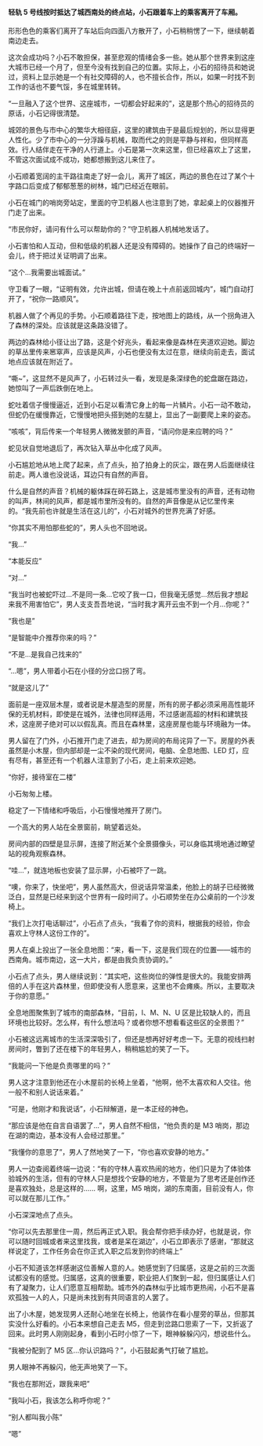 #### 轻轨 5 号线按时抵达了城西南处的终点站，小石跟着车上的乘客离开了车厢。

形形色色的乘客们离开了车站后向四面八方散开了，小石稍稍愣了一下，继续朝着南边走去。

这次会成功吗？小石不敢担保，甚至悲观的情绪会多一些。她从那个世界来到这座大城市已经一个月了，但至今没有找到自己的位置。实际上，小石的招待员和她说过，资料上显示她是一个有社交障碍的人，也不擅长合作，所以，如果一时找不到工作的话也不要气馁，多在城里转转。

“一旦融入了这个世界、这座城市，一切都会好起来的”，这是那个热心的招待员的原话，小石记得很清楚。

城郊的景色与市中心的繁华大相径庭，这里的建筑由于是最后规划的，所以显得更人性化。少了市中心的一分浮躁与机械，取而代之的则是平静与祥和，但同样高效。行人结伴走在干净的人行道上。小石是第一次来这里，但已经喜欢上了这里，不管这次面试成不成功，她都想搬到这儿来住了。

小石顺着宽阔的主干路往南走了好一会儿，离开了城区，两边的景色在过了某个十字路口后变成了郁郁葱葱的树林，城门已经近在眼前。

小石在城门的哨岗旁站定，里面的守卫机器人也注意到了她，拿起桌上的仪器推开门走了出来。

“市民你好，请问有什么可以帮助你的？”守卫机器人机械地发话了。

小石害怕和人互动，但和低级的机器人还是没有障碍的。她操作了自己的终端好一会儿，终于把过关证明调了出来。

“这个…我需要出城面试。”

守卫看了一眼，“证明有效，允许出城，但请在晚上十点前返回城内”，城门自动打开了，“祝你一路顺风”。

机器人做了个再见的手势。小石顺着路往下走，按地图上的路线，从一个拐角进入了森林的深处。应该就是这条路没错了。

两边的森林给小径让出了路，这是个好兆头，看起来像是森林在夹道欢迎她。脚边的草丛里传来窸窣声，应该是风声，小石也便没有太过在意，继续向前走去，面试地点应该就在附近了。

“嘶~”，这显然不是风声了，小石转过头一看，发现是条深绿色的蛇盘踞在路边，她惊叫了一声后跌倒在地上。

蛇吐着信子慢慢逼近，近到小石足以看清它身上的每一片鳞片。小石一动不敢动，但蛇仍在缓慢靠近，它慢慢地把头搭到她的左腿上，显出了一副要爬上来的姿态。

“咳咳”，背后传来一个年轻男人微微发颤的声音，“请问你是来应聘的吗？”

蛇见状自觉地退后了，再次钻入草丛中化成了风声。

小石尴尬地从地上爬了起来，点了点头，拍了拍身上的灰尘，跟在男人后面继续往前走。两人谁也没说话，耳边只有自然的声音。

什么是自然的声音？机械的躯体踩在碎石路上，这是城市里没有的声音，还有动物的叫声，林间的风声，都是城市里所没有的。自然的声音像是从记忆里传来的。“我先前也许就是生活在这儿的”，小石对城外的世界充满了好感。

“你其实不用怕那些蛇的”，男人头也不回地说。

“我…”

“本能反应”

“对…”

“我当时也被蛇吓过…不是同一条…它咬了我一口，但我毫无感觉…然后我才想起来我不用害怕它”，男人支支吾吾地说，“当时我才离开云虫不到一个月…你呢？”

“我也是”

“是智能中介推荐你来的吗？”

“不是…是我自己找来的”

“…嗯”，男人带着小石在小径的分岔口拐了弯。

“就是这儿了”

面前是一座双层木屋，或者说是木屋造型的房屋，所有的房子都必须采用高性能环保的无机材料，即使是在城外，法律也同样适用，不过感谢高超的材料和建筑技术，这座房子绝对可以以假乱真。而且在森林里，这座房屋也能与环境融为一体。

男人留在了门外，小石推开门走了进去，却为房间的布局诧异了一下。房屋的外表虽然是小木屋，但内部却是一尘不染的现代房间，电脑、全息地图、LED 灯，应有尽有，甚至还有一个机器人注意到了小石，走上前来欢迎她。

“你好，接待室在二楼”

小石匆匆上楼。

稳定了一下情绪和呼吸后，小石慢慢地推开了房门。

一个高大的男人站在全景窗前，眺望着远处。

房间内部的四壁是显示屏，连接了附近某个全景摄像头，可以身临其境地通过瞭望站的视角观察森林。

“哇…”，就连地板也安装了显示屏，小石被吓了一跳。

“噢，你来了，快坐吧”，男人虽然高大，但说话异常温柔，他脸上的胡子已经微微泛白，显然是已经来到这个世界有一段时间了。小石顺势坐在办公桌前的一个沙发椅上。

“我们上次打电话聊过”，小石点了点头，“我看了你的资料，根据我的经验，你会喜欢上守林人这份工作的”。

男人在桌上投出了一张全息地图：“来，看一下，这是我们现在的位置——城市的西南角。城市南边，这一大片，都是由我负责协调的。”

小石点了点头，男人继续说到：“其实吧，这些岗位的弹性是很大的。我能安排两倍的人手在这片森林里，但即使没有人愿意来，这里也不会瘫痪。所以，主要取决于你的意愿。”

全息地图聚焦到了城市的南部森林，“目前，I、M、N、U 区是比较缺人的，而且环境也比较好。怎么样，有什么想法吗？或者你想不想看看这些区的全景图？”

小石被这远离城市的生活深深吸引了，但还是想再好好考虑一下。无意的视线扫射房间时，瞥到了还在楼下的年轻男人，稍稍尴尬的笑了一下。

“我能问一下他是负责哪里的吗？”

男人这才注意到他还在小木屋前的长椅上坐着，“他啊，他不太喜欢和人交往。他一般不和别人说话来着。”

“可是，他刚才和我说话”，小石辩解道，是一本正经的神色。

“那应该是他在自言自语罢了...”，男人自然不相信，“他负责的是 M3 哨岗，那边在湖的南边，基本没有人会经过那里。”

“我懂你的意思了”，男人了然地笑了一下，“你也喜欢安静的地方。”

男人一边查阅着终端一边说：“有的守林人喜欢热闹的地方，他们只是为了体验体验城外的生活，但有的守林人只是想找个安静的地方，不管是为了思考还是创作还是喜欢独处，总是这样的...... 啊，这里，M5 哨岗，湖的东南面，目前没有人，你可以就在那儿工作。”

小石深深地点了点头。

“你可以先去那里住一周，然后再正式入职。我会帮你把手续办好，也就是说，你可以随时回城或者来这里找我，或者是呆在湖边”，小石立即表示了感谢，“那就这样说定了，工作任务会在你正式入职之后发到你的终端上”

小石不知道该怎样感谢这位善解人意的人。她感觉到了归属感，这是之前的三次面试都没有的感觉。归属感，这真的很重要，职业把人们聚到一起，但归属感让人们有了凝聚力，让人们愿意互相帮助。城市外的森林似乎比城市更热闹，小石不是喜欢孤独一人的人，只是尚未找到有共同语言的人罢了。

出了小木屋，她发现男人还耐心地坐在长椅上，他装作在看小屋旁的草丛，但那其实没什么好看的。小石本来想自己走去 M5，但走到岔路口思索了一下，又折返了回来。此时男人刚刚起身，看到小石时小惊了一下，眼神躲躲闪闪，想说些什么。

“我被分配到了 M5 区…你认识路吗？”，小石鼓起勇气打破了尴尬。

男人眼神不再躲闪，他无声地笑了一下。

“我也在那附近，跟我来吧”

“我叫小石，我该怎么称呼你呢？”

“别人都叫我小陈”

“嗯”